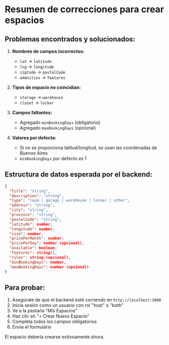# Resumen de correcciones para crear espacios

## Problemas encontrados y solucionados:

1. **Nombres de campos incorrectos:**
   - `lat` → `latitude`
   - `lng` → `longitude`
   - `zipCode` → `postalCode`
   - `amenities` → `features`

2. **Tipos de espacio no coincidían:**
   - `storage` → `warehouse`
   - `closet` → `locker`

3. **Campos faltantes:**
   - Agregado `minBookingDays` (obligatorio)
   - Agregado `maxBookingDays` (opcional)

4. **Valores por defecto:**
   - Si no se proporciona latitud/longitud, se usan las coordenadas de Buenos Aires
   - `minBookingDays` por defecto es 1

## Estructura de datos esperada por el backend:

```json
{
  "title": "string",
  "description": "string",
  "type": "room | garage | warehouse | locker | other",
  "address": "string",
  "city": "string",
  "province": "string",
  "postalCode": "string",
  "latitude": number,
  "longitude": number,
  "size": number,
  "pricePerMonth": number,
  "pricePerDay": number (opcional),
  "available": boolean,
  "features": string[],
  "rules": string (opcional),
  "minBookingDays": number,
  "maxBookingDays": number (opcional)
}
```

## Para probar:

1. Asegúrate de que el backend esté corriendo en `http://localhost:3000`
2. Inicia sesión como un usuario con rol "host" o "both"
3. Ve a la pestaña "Mis Espacios"
4. Haz clic en "+ Crear Nuevo Espacio"
5. Completa todos los campos obligatorios
6. Envía el formulario

El espacio debería crearse exitosamente ahora.